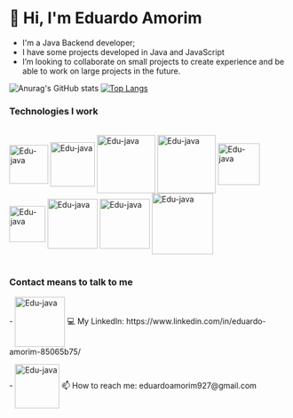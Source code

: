  <h1>👋 Hi, I'm Eduardo Amorim</h1>
 
- I'm a Java Backend developer;
- I have some projects developed in Java and JavaScript
- I’m looking to collaborate on small projects to create experience and be able to work on large projects in the future.

![Anurag's GitHub stats](https://github-readme-stats.vercel.app/api?username=Edu2805&show_icons=true&theme=radical)
[![Top Langs](https://github-readme-stats.vercel.app/api/top-langs/?username=Edu2805&layout=compact)](https://github.com/Edu2805/github-readme-stats)

<h3>Technologies I work</h3>
<div style="display: inline_block"><br>
  <img align="center" alt="Edu-java" heigth="60" width="70" src="https://img.shields.io/badge/Java-ED8B00?style=for-the-badge&logo=java&logoColor=white">
  <img align="center" alt="Edu-java" heigth="70" width="80" src="https://img.shields.io/badge/Spring-6DB33F?style=for-the-badge&logo=spring&logoColor=white">
  <img align="center" alt="Edu-java" heigth="95" width="105" src="https://img.shields.io/badge/JavaScript-F7DF1E?style=for-the-badge&logo=javascript&logoColor=black">
  <img align="center" alt="Edu-java" heigth="95" width="105" src="https://img.shields.io/badge/TypeScript-007ACC?style=for-the-badge&logo=typescript&logoColor=white">
  <img align="center" alt="Edu-java" heigth="65" width="75" src="https://img.shields.io/badge/HTML5-E34F26?style=for-the-badge&logo=html5&logoColor=white">
  <img align="center" alt="Edu-java" heigth="55" width="65" src="https://img.shields.io/badge/CSS3-1572B6?style=for-the-badge&logo=css3&logoColor=white">
  <img align="center" alt="Edu-java" heigth="80" width="90" src="https://img.shields.io/badge/Node.js-43853D?style=for-the-badge&logo=node.js&logoColor=white">
  <img align="center" alt="Edu-java" heigth="80" width="90" src="https://img.shields.io/badge/Angular-DD0031?style=for-the-badge&logo=angular&logoColor=white">
  <img align="center" alt="Edu-java" heigth="100" width="110" src="https://img.shields.io/badge/PostgreSQL-316192?style=for-the-badge&logo=postgresql&logoColor=white">
</div>
<br>
<h3>Contact means to talk to me</h3>
<div style="display: inline_block">
  <p>- <img align="center" alt="Edu-java" heigth="90" width="90" src="https://img.shields.io/badge/LinkedIn-0077B5?style=for-the-badge&logo=linkedin&logoColor=white"> 💻 My LinkedIn: https://www.linkedin.com/in/eduardo-amorim-85065b75/</p>
  
  <p>- <img align="center" alt="Edu-java" heigth="80" width="80" src="https://img.shields.io/badge/Gmail-D14836?style=for-the-badge&logo=gmail&logoColor=white"> 📫 How to reach me: eduardoamorim927@gmail.com</p>
</div> 

<!---
Edu2805/Edu2805 is a ✨ special ✨ repository because its `README.md` (this file) appears on your GitHub profile.
You can click the Preview link to take a look at your changes.
--->
